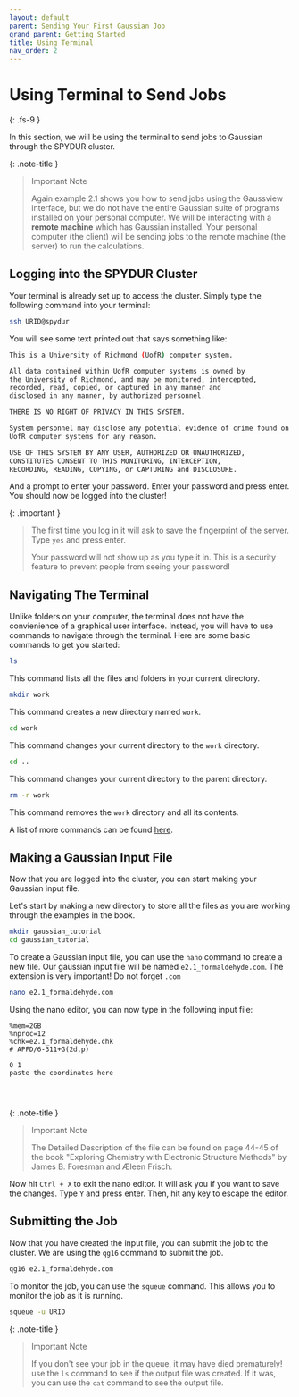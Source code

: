 ```yaml
---
layout: default
parent: Sending Your First Gaussian Job
grand_parent: Getting Started
title: Using Terminal
nav_order: 2
---
```


# Using Terminal to Send Jobs
{: .fs-9 }

In this section, we will be using the terminal to send jobs to Gaussian through the SPYDUR cluster. 

{: .note-title }
> Important Note
>
> Again example 2.1 shows you how to send jobs using the Gaussview interface, but we do not have the entire Gaussian suite of programs installed on your personal computer. We will be interacting with a **remote machine** which has Gaussian installed. Your personal computer (the client) will be sending jobs to the remote machine (the server) to run the calculations.

## Logging into the SPYDUR Cluster

Your terminal is already set up to access the cluster. Simply type the following command into your terminal:

```bash
ssh URID@spydur
```

You will see some text printed out that says something like:

```bash
This is a University of Richmond (UofR) computer system.

All data contained within UofR computer systems is owned by
the University of Richmond, and may be monitored, intercepted,
recorded, read, copied, or captured in any manner and
disclosed in any manner, by authorized personnel.

THERE IS NO RIGHT OF PRIVACY IN THIS SYSTEM.

System personnel may disclose any potential evidence of crime found on
UofR computer systems for any reason.

USE OF THIS SYSTEM BY ANY USER, AUTHORIZED OR UNAUTHORIZED,
CONSTITUTES CONSENT TO THIS MONITORING, INTERCEPTION,
RECORDING, READING, COPYING, or CAPTURING and DISCLOSURE.
```

And a prompt to enter your password. Enter your password and press enter. You should now be logged into the cluster!

{: .important }
>The first time you log in it will ask to save the fingerprint of the server. Type `yes` and press enter.
>
> Your password will not show up as you type it in. This is a security feature to prevent people from seeing your password!

## Navigating The Terminal

Unlike folders on your computer, the terminal does not have the convienience of a graphical user interface. Instead, you will have to use commands to navigate through the terminal. Here are some basic commands to get you started:

```bash
ls
```

This command lists all the files and folders in your current directory.

```bash
mkdir work
```

This command creates a new directory named `work`.

```bash
cd work
```

This command changes your current directory to the `work` directory.

```bash
cd ..
```

This command changes your current directory to the parent directory.

```bash
rm -r work
```

This command removes the `work` directory and all its contents.

A list of more commands can be found [here](https://www.codecademy.com/articles/command-line-commands).

## Making a Gaussian Input File

Now that you are logged into the cluster, you can start making your Gaussian input file. 

Let's start by making a new directory to store all the files as you are working through the examples in the book. 

```bash
mkdir gaussian_tutorial
cd gaussian_tutorial
```
To create a Gaussian input file, you can use the `nano` command to create a new file. Our gaussian input file will be named `e2.1_formaldehyde.com`. The extension is very important! Do not forget `.com`

```bash
nano e2.1_formaldehyde.com
```
Using the nano editor, you can now type in the following input file:

```
%mem=2GB
%nproc=12
%chk=e2.1_formaldehyde.chk
# APFD/6-311+G(2d,p)

0 1
paste the coordinates here


 

```

{: .note-title }
> Important Note
>
> The Detailed Description of the file can be found on page 44-45 of the book "Exploring Chemistry with Electronic Structure Methods" by James B. Foresman and Æleen Frisch.

Now hit `Ctrl + X` to exit the nano editor. It will ask you if you want to save the changes. Type `Y` and press enter. Then, hit any key to escape the editor.

## Submitting the Job

Now that you have created the input file, you can submit the job to the cluster. We are using the `qg16` command to submit the job. 

```bash
qg16 e2.1_formaldehyde.com
```

To monitor the job, you can use the `squeue` command. This allows you to monitor the job as it is running.

```bash
squeue -u URID
```

{: .note-title }
> Important Note
>
> If you don't see your job in the queue, it may have died prematurely! use the `ls` command to see if the output file was created. If it was, you can use the `cat` command to see the output file.